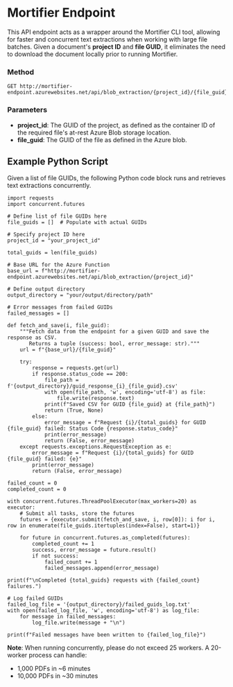 # Mortifier Endpoint
This API endpoint acts as a wrapper around the Mortifier CLI tool, allowing for faster and concurrent text extractions when working with large file batches. Given a document's **project ID** and **file GUID**, it eliminates the need to download the document locally prior to running Mortifier.


### Method
    GET http://mortifier-endpoint.azurewebsites.net/api/blob_extraction/{project_id}/{file_guid}
### Parameters
- **project_id**: The GUID of the project, as defined as the container ID of the required file's at-rest Azure Blob storage location.
- **file_guid**: The GUID of the file as defined in the Azure blob.

## Example Python Script
Given a list of file GUIDs, the following Python code block runs and retrieves text extractions concurrently.

    import requests
    import concurrent.futures
    
    # Define list of file GUIDs here
    file_guids = []  # Populate with actual GUIDs
    
    # Specify project ID here
    project_id = "your_project_id"
    
    total_guids = len(file_guids)
    
    # Base URL for the Azure Function
    base_url = f"http://mortifier-endpoint.azurewebsites.net/api/blob_extraction/{project_id}"  
    
    # Define output directory
    output_directory = "your/output/directory/path"
    
    # Error messages from failed GUIDs
    failed_messages = []
    
    def fetch_and_save(i, file_guid):
        """Fetch data from the endpoint for a given GUID and save the response as CSV.
           Returns a tuple (success: bool, error_message: str)."""
        url = f"{base_url}/{file_guid}"
        
        try:
            response = requests.get(url)
            if response.status_code == 200:
                file_path = f'{output_directory}/guid_response_{i}_{file_guid}.csv'
                with open(file_path, 'w', encoding='utf-8') as file:
                    file.write(response.text)
                print(f"Saved CSV for GUID {file_guid} at {file_path}")
                return (True, None)
            else:
                error_message = f"Request {i}/{total_guids} for GUID {file_guid} failed: Status Code {response.status_code}"
                print(error_message)
                return (False, error_message)
        except requests.exceptions.RequestException as e:
            error_message = f"Request {i}/{total_guids} for GUID {file_guid} failed: {e}"
            print(error_message)
            return (False, error_message)
    
    failed_count = 0
    completed_count = 0
    
    with concurrent.futures.ThreadPoolExecutor(max_workers=20) as executor:
        # Submit all tasks, store the futures
        futures = {executor.submit(fetch_and_save, i, row[0]): i for i, row in enumerate(file_guids.itertuples(index=False), start=1)}
        
        for future in concurrent.futures.as_completed(futures):
            completed_count += 1
            success, error_message = future.result()
            if not success:
                failed_count += 1
                failed_messages.append(error_message)
    
    print(f"\nCompleted {total_guids} requests with {failed_count} failures.")
    
    # Log failed GUIDs
    failed_log_file = '{output_directory}/failed_guids_log.txt'
    with open(failed_log_file, 'w', encoding='utf-8') as log_file:
        for message in failed_messages:
            log_file.write(message + "\n")
    
    print(f"Failed messages have been written to {failed_log_file}")

**Note**: When running concurrently, please do not exceed 25 workers. A 20-worker process can handle:
- 1,000 PDFs in ~6 minutes
- 10,000 PDFs in ~30 minutes


